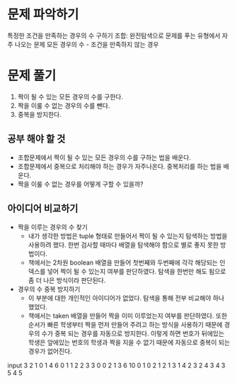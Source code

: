 # 문제 파악하기
특정한 조건을 만족하는 경우의 수 구하기
조합: 완전탐색으로 문제를 푸는 유형에서 자주 나오는 문제
모든 경우의 수 - 조건을 만족하지 않는 경우

# 문제 풀기
1. 짝이 될 수 있는 모든 경우의 수를 구한다.
2. 짝을 이룰 수 없는 경우의 수를 뺀다.
3. 중복을 방지한다.
## 공부 해야 할 것
- 조합문제에서 짝이 될 수 있는 모든 경우의 수를 구하는 법을 배운다.
- 조합문제에서 중복으로 처리해야 하는 경우가 자주나온다. 중복처리를 하는 법을 배운다.
- 짝을 이룰 수 없는 경우를 어떻게 구할 수 있을까?
## 아이디어 비교하기
- 짝을 이루는 경우의 수 찾기
    - 내가 생각한 방법은 tuple 형태로 만들어서 짝이 될 수 있는지 탐색하는 방법을 사용하려 했다. 한번 검사할 때마다 배열을 탐색해야 함으로 별로 좋지 못한 방법이다.
    - 책에서는 2차원 boolean 배열을 만들어 첫번째와 두번째에 각각 해당되는 인덱스를 넣어 짝이 될 수 있는지 여부를 판단하였다. 탐색을 한번만 해도 됨으로 좀 더  나은 방식이라 판단된다.
- 경우의 수 중복 방지하기
    - 이 부분에 대한 개인적인 아이디어가 없었다. 탐색을 통해 전부 비교해야 하나 했었다.
    - 책에서는 taken 배열을 만들어 짝을 이미 이루었는지 여부를 판단하였다. 또한 순서가 빠른 학생부터 짝을 먼저 만들어 주려고 하는 방식을 사용하기 때문에 경우의 수가 중복 되는 경우를 자동으로 방지한다. 이렇게 하면 번호가 뒤에있는 학생은 앞에있는 번호의 학생과 짝을 지을 수 없기 때문에 자동으로 중복이 되는 경우가 없어진다.

input
3
2 1
0 1
4 6
0 1 1 2 2 3 3 0 0 2 1 3
6 10
0 1 0 2 1 2 1 3 1 4 2 3 2 4 3 4 3 5 4 5